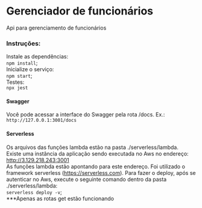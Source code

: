 # Gerenciador de funcionários  
Api para gerenciamento de funcionários  
### Instruções:
Instale as dependências:  
  `npm install`;  
Inicialize o serviço:  
`npm start`;  
Testes:  
`npx jest`   
#### Swagger
Você pode acessar a interface do Swagger pela rota /docs. Ex.: 
`http://127.0.0.1:3001/docs`
#### Serverless
Os arquivos das funções lambda estão na pasta ./serverless/lambda.  
Existe uma instância da aplicação sendo executada no Aws no endereço: http://3.129.218.243:3001  
As funções lambda estão apontando para este endereço.
Foi utilizado o framework serverless (https://serverless.com).
Para fazer o deploy, após se autenticar no Aws, execute o seguinte comando dentro da pasta ./serverless/lambda:  
`serverless deploy -v`;  
 ***Apenas as rotas get estão funcionando